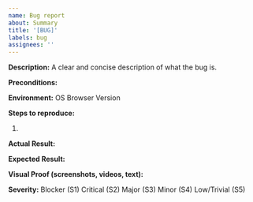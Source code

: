 ```yaml
---
name: Bug report
about: Summary
title: '[BUG]'
labels: bug
assignees: ''
---
```


**Description:**
A clear and concise description of what the bug is.

**Preconditions:**

**Environment:**
OS
Browser
Version

**Steps to reproduce:**

1.

**Actual Result:**

**Expected Result:**

**Visual Proof (screenshots, videos, text):**

**Severity:**
Blocker (S1)
Critical (S2)
Major (S3)
Minor (S4)
Low/Trivial (S5)
